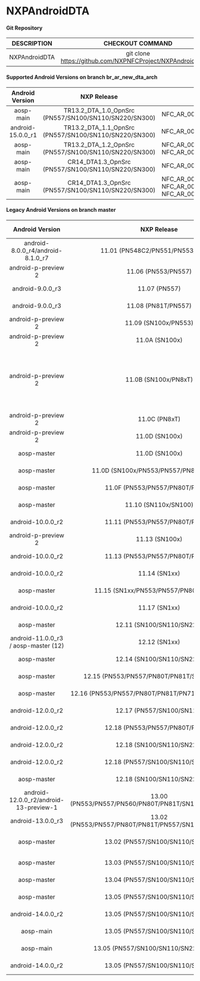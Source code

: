 # NXPAndroidDTA


#### Git Repository

| DESCRIPTION        | CHECKOUT COMMAND          |
| :-------------: |:-------------:| 
| NXPAndroidDTA    |  git clone https://github.com/NXPNFCProject/NXPAndroidDTA.git |

#### Supported Android Versions on branch br_ar_new_dta_arch

| Android Version        | NXP Release          | NXP Tag  | DTA Version |
| :-------------: |:-------------:| :-----:| :------:|
| aosp-main | TR13.2_DTA_1.0_OpnSrc (PN557/SN100/SN110/SN220/SN300) | NFC_AR_00_7E800_15.0B.00_OpnSrc | TR13.2_DTA_1.0 |
| android-15.0.0_r1 | TR13.2_DTA_1.1_OpnSrc (PN557/SN100/SN110/SN220/SN300) | NFC_AR_00_7E800_15.0C.00_OpnSrc | TR13.2_DTA_1.1 |
| aosp-main | TR13.2_DTA_1.2_OpnSrc (PN557/SN100/SN110/SN220/SN300) | NFC_AR_00_7E800_16.02.00_OpnSrc NFC_AR_00_7E800_16.03.00_OpnSrc | TR13.2_DTA_1.2 |
| aosp-main | CR14_DTA1.3_OpnSrc (PN557/SN100/SN110/SN220/SN300) | NFC_AR_00_7E800_16.04.00_OpnSrc | CR14_DTA1.3 |
| aosp-main | CR14_DTA1.3_OpnSrc (PN557/SN100/SN110/SN220/SN300) | NFC_AR_00_7E800_16.05.00_OpnSrc  NFC_AR_00_7E800_16.06.00_OpnSrc NFC_AR_00_7E800_16.07.00_OpnSrc | CR14_DTA1.3 |




#### Legacy Android Versions on branch master

| Android Version        | NXP Release          | NXP Tag  | DTA Version |
| :-------------: |:-------------:| :-----:| :------:|
| android-8.0.0_r4/android-8.1.0_r7              |  11.01 (PN548C2/PN551/PN553/PN557) |  NFC_NCIHALx_AR00C0.8.4.0_OpnSrc | DTA 11.01 |
| android-p-preview 2               |  11.06 (PN553/PN557) |  NFC_NCIHALx_AR00C0.9.0.D_OpnSrc | DTA 11.06 |
| android-9.0.0_r3              |  11.07 (PN557) |  NFC_NCIHALx_AR0800.9.1.0_OpnSrc | DTA 11.07 |
| android-9.0.0_r3              |  11.08 (PN81T/PN557) |  NFC_NCIHALx_AR1800.9.2.0_OpnSrc | DTA 11.08 |
| android-p-preview 2               |  11.09 (SN100x/PN553) |  NFC_NCIHALx_AR2000.09.00.0C_OpnSrc NFC_NCIHALx_AR2000.09.00.0F_OpnSrc | DTA 11.09 |
| android-p-preview 2               |  11.0A (SN100x) |  NFC_NCIHALx_AR2000.09.00.11_OpnSrc | DTA 11.0A |
| android-p-preview 2               |  11.0B (SN100x/PN8xT) | NFC_NCIHALx_AR2000.09.00.13_OpnSrc NFC_NCIHALx_AR0040.9.3.0_OpnSrc  NFC_NCIHALx_AR00C0.9.4.0_OpnSrc NFC_NCIHALx_AR1800.9.5.0_OpnSrc  NFC_NCIHALx_AR2000.09.00.15_OpnSrc  NFC_NCIHALx_AR2000.09.00.16_OpnSrc NFC_NCIHALx_AR2000.09.00.17_OpnSrc NFC_NCIHALx_AR2000.09.00.18_OpnSrc | DTA 11.0B |
| android-p-preview 2               |  11.0C (PN8xT) | NFC_NCIHALx_AR18C0.9.6.0_OpnSrc | DTA 11.0C |
| android-p-preview 2               |  11.0D (SN100x) | NFC_NCIHALx_AR2000.09.00.19_OpnSrc | DTA 11.0D |
| aosp-master                       |  11.0D (SN100x) | NFC_AR_00_2000_10.00.04_OpnSrc | DTA 11.0D |
| aosp-master                       | 11.0D (SN100x/PN553/PN557/PN80T/PN81T) | NFC_AR_00_6000_10.00.06_OpnSrc NFC_AR_00_18C0_10.01.00_OpnSrc | DTA 11.0D |
| aosp-master                       | 11.0F (PN553/PN557/PN80T/PN81T) | NFC_AR_00_18C0_10.02.00_OpnSrc | DTA 11.0F |
| aosp-master                       | 11.10 (SN110x/SN100) | NFC_AR_00_6000_10.00.0A_OpnSrc NFC_AR_00_6000_10.00.0B_OpnSrc | DTA 11.10 |
| android-10.0.0_r2                       | 11.11 (PN553/PN557/PN80T/PN81T) | NFC_AR_00_18C0_10.03.00_OpnSrc | DTA 11.11 |
| android-p-preview 2               |  11.13 (SN100x) | NFC_NCIHALx_AR2000.09.00.1B_OpnSrc | DTA 11.13 |
| android-10.0.0_r2                       | 11.13 (PN553/PN557/PN80T/PN81T) | NFC_AR_00_18C0_10.04.00_OpnSrc | DTA 11.13 |
| android-10.0.0_r2                       | 11.14 (SN1xx) | NFC_AR_00_6000_10.00.14_OpnSrc NFC_AR_00_6000_10.00.15_OpnSrc | DTA 11.14 |
| aosp-master                     | 11.15 (SN1xx/PN553/PN557/PN80T/PN81T) | NFC_AR_00_6000_11.02.00_OpnSrc NFC_AR_00_18C0_11.01.01_OpnSrc | DTA 11.15 |
| android-10.0.0_r2                       | 11.17 (SN1xx) | NFC_AR_00_6000_10.00.17_OpnSrc | DTA 11.17 |
| aosp-master | 12.11 (SN100/SN110/SN220) | NFC_AR_00_E000_12.02.01_OpnSrc NFC_AR_00_E000_12.04.01_OpnSrc | DTA 12.11 |
| android-11.0.0_r3 / aosp-master (12)    | 12.12 (SN1xx) | NFC_AR_00_6000_11.59.00_OpnSrc | DTA 12.12 |
| aosp-master | 12.14 (SN100/SN110/SN220) | NFC_AR_00_E000_12.07.00_OpnSrc | DTA 12.14 |
| aosp-master    | 12.15 (PN553/PN557/PN80T/PN81T/SN1xx/SN220) | NFC_AR_00_18C0_12.01.00_OpnSrc NFC_AR_00_E800_12.08.00_OpnSrc | DTA 12.15 |
| aosp-master    | 12.16 (PN553/PN557/PN80T/PN81T/PN7160/SN1xx/SN220) | NFC_AR_00_E800_12.09.00_OpnSrc | DTA 12.16 |
| android-12.0.0_r2    | 12.17 (PN557/SN100/SN110) | NFC_AR_00_E800_12.0D.00_OpnSrc | DTA 12.17 |
| android-12.0.0_r2    | 12.18 (PN553/PN557/PN80T/PN81T) | NFC_AR_00_18C0_12.02.00_OpnSrc | DTA 12.18 |
| android-12.0.0_r2    | 12.18 (SN100/SN110/SN220) | NFC_AR_00_E800_12.10.00_OpnSrc | DTA 12.18 |
| android-12.0.0_r2    | 12.18 (PN557/SN100/SN110/SN220) | NFC_AR_00_E800_12.12.00_OpnSrc | DTA 12.18 |
| aosp-master    | 12.18 (SN100/SN110/SN220) | NFC_AR_00_E800_13.02.01_OpnSrc NFC_AR_00_E800_13.03.00_OpnSrc | DTA 12.18 |
| android-12.0.0_r2/android-13-preview-1  | 13.00 (PN553/PN557/PN560/PN80T/PN81T/SN100/SN110/SN220) | NFC_AR_00_E800_12.14.00_OpnSrc NFC_AR_00_18C0_13.01.00_OpnSrc  NFC_AR_00_1E800_13.09.00_OpnSrc | DTA 13.00 |
| android-13.0.0_r3   | 13.02 (PN553/PN557/PN80T/PN81T/PN557/SN100/SN110/SN220) | NFC_AR_00_18C0_13.02.00_OpnSrc NFC_AR_00_1E800_13.0B.00_OpnSrc | DTA 13.02 |
| aosp-master | 13.02 (PN557/SN100/SN110/SN220) | NFC_AR_00_1E800_14.02.00_OpnSrc NFC_AR_00_1E800_14.03.00_OpnSrc NFC_AR_00_1E800_14.04.00_OpnSrc | DTA 13.02 |
| aosp-master | 13.03 (PN557/SN100/SN110/SN220) | NFC_AR_00_1E800_13.0D.01_OpnSrc NFC_AR_00_1E800_14.05.00_OpnSrc | DTA 13.03 |
| aosp-master | 13.04 (PN557/SN100/SN110/SN220) | NFC_AR_00_1E800_13.0E.00_OpnSrc NFC_AR_00_3E800_14.08.00_OpnSrc | DTA 13.04 |
| aosp-master | 13.05 (PN557/SN100/SN110/SN220) | NFC_AR_00_3E800_14.0B.00_OpnSrc | DTA 13.05 |
| android-14.0.0_r2 | 13.05 (PN557/SN100/SN110/SN220) | NFC_AR_00_3E800_14.0E.00_OpnSrc | DTA 13.05 |
| aosp-main | 13.05 (PN557/SN100/SN110/SN220) | NFC_AR_00_3E800_15.02.00_OpnSrc | DTA 13.05 |
| aosp-main | 13.05 (PN557/SN100/SN110/SN220/SN300) | NFC_AR_00_7E800_15.04.00_OpnSrc | DTA 13.05 |
| android-14.0.0_r2 | 13.05 (PN557/SN100/SN110/SN220) | NFC_AR_00_3E800_14.0F.00_OpnSrc | DTA 13.05 |
